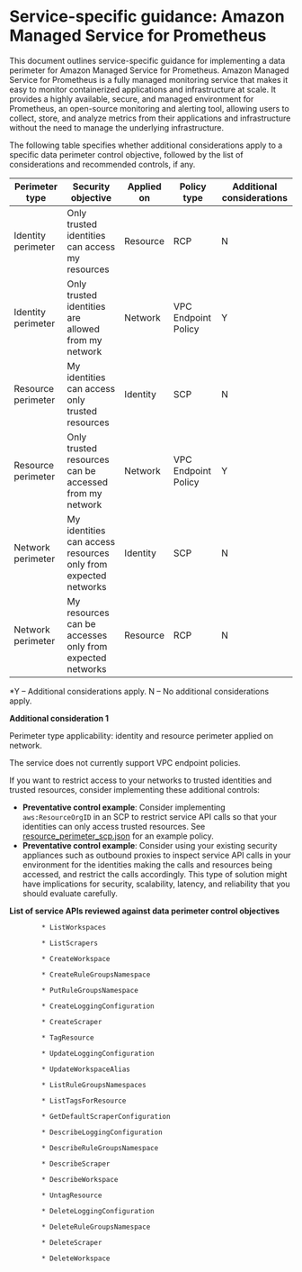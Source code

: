 
# Service-specific guidance: Amazon Managed Service for Prometheus


This document outlines service-specific guidance for implementing a data perimeter for Amazon Managed Service for Prometheus. Amazon Managed Service for Prometheus is a fully managed monitoring service that makes it easy to monitor containerized applications and infrastructure at scale. It provides a highly available, secure, and managed environment for Prometheus, an open-source monitoring and alerting tool, allowing users to collect, store, and analyze metrics from their applications and infrastructure without the need to manage the underlying infrastructure.


The following table specifies whether additional considerations apply to a specific data perimeter control objective, followed by the list of considerations and recommended controls, if any.

| Perimeter type | Security objective | Applied on | Policy type | Additional considerations |
|----------------|-------------------|------------|-------------|------------------------|
| Identity perimeter | Only trusted identities can access my resources | Resource | RCP | N |
| Identity perimeter | Only trusted identities are allowed from my network | Network | VPC Endpoint Policy | Y |
| Resource perimeter | My identities can access only trusted resources | Identity | SCP | N |
| Resource perimeter | Only trusted resources can be accessed from my network | Network | VPC Endpoint Policy | Y |
| Network perimeter | My identities can access resources only from expected networks | Identity | SCP | N |
| Network perimeter | My resources can be accesses only from expected networks | Resource | RCP | N |

*Y – Additional considerations apply. N – No additional considerations apply.
 



**Additional consideration 1**

Perimeter type applicability: identity and resource perimeter applied on network.
        
The service does not currently support VPC endpoint policies.

If you want to restrict access to your networks to trusted identities and trusted resources, consider implementing these additional controls:

* **Preventative control example**: Consider implementing `aws:ResourceOrgID` in an SCP to restrict service API calls so that your identities can only access trusted resources. See [resource_perimeter_scp.json](https://github.com/aws-samples/data-perimeter-policy-examples/blob/main/service_control_policies/resource_perimeter_scp.json) for an example policy.
* **Preventative control example**: Consider using your existing security appliances such as outbound proxies to inspect service API calls in your environment for the identities making the calls and resources being accessed, and restrict the calls accordingly. This type of solution might have implications for security, scalability, latency, and reliability that you should evaluate carefully.






**List of service APIs reviewed against data perimeter control objectives**


            * ListWorkspaces
            
            * ListScrapers
            
            * CreateWorkspace
            
            * CreateRuleGroupsNamespace
            
            * PutRuleGroupsNamespace
            
            * CreateLoggingConfiguration
            
            * CreateScraper
            
            * TagResource
            
            * UpdateLoggingConfiguration
            
            * UpdateWorkspaceAlias
            
            * ListRuleGroupsNamespaces
            
            * ListTagsForResource
            
            * GetDefaultScraperConfiguration
            
            * DescribeLoggingConfiguration
            
            * DescribeRuleGroupsNamespace
            
            * DescribeScraper
            
            * DescribeWorkspace
            
            * UntagResource
            
            * DeleteLoggingConfiguration
            
            * DeleteRuleGroupsNamespace
            
            * DeleteScraper
            
            * DeleteWorkspace
            

